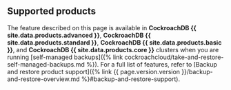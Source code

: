 ## Supported products

The feature described on this page is available in **CockroachDB {{ site.data.products.advanced }}**, **CockroachDB {{ site.data.products.standard }}**, **CockroachDB {{ site.data.products.basic }}**, and **CockroachDB {{ site.data.products.core }}** clusters when you are running [self-managed backups]({% link cockroachcloud/take-and-restore-self-managed-backups.md %}). For a full list of features, refer to [Backup and restore product support]({% link {{ page.version.version }}/backup-and-restore-overview.md %}#backup-and-restore-support).
